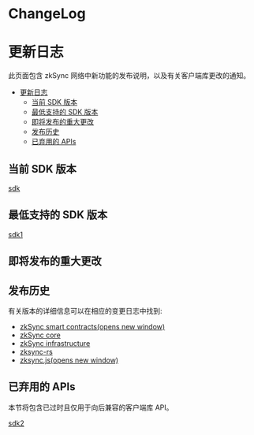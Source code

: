 # ChangeLog

# 更新日志

此页面包含 zkSync 网络中新功能的发布说明，以及有关客户端库更改的通知。

- [更新日志](https://merlin-li.github.io/zksync/api/changelog#changelog)
    - [当前 SDK 版本](https://merlin-li.github.io/zksync/api/changelog#actual-sdk-versions)
    - [最低支持的 SDK 版本](https://merlin-li.github.io/zksync/api/changelog#minimum-supported-sdk-versions)
    - [即将发布的重大更改](https://merlin-li.github.io/zksync/api/changelog#upcoming-breaking-changes)
    - [发布历史](https://merlin-li.github.io/zksync/api/changelog#release-history)
    - [已弃用的 APIs](https://merlin-li.github.io/zksync/api/changelog#deprecated-apis)

## **当前 SDK 版本**

[sdk](ChangeLog/sdk.csv)

## **最低支持的 SDK 版本**

[sdk1](ChangeLog/sdk1.csv)

## **即将发布的重大更改**

## **发布历史**

有关版本的详细信息可以在相应的变更日志中找到:

- [zkSync smart contracts(opens new window)](https://github.com/matter-labs/zksync/blob/master/changelog/contracts.md)
- [zkSync core](https://github.com/matter-labs/zksync/blob/master/changelog/core.md)
- [zkSync infrastructure](https://github.com/matter-labs/zksync/blob/master/changelog/infrastructure.md)
- [zksync-rs](https://github.com/matter-labs/zksync/blob/master/changelog/rust-sdk.md)
- [zksync.js(opens new window)](https://github.com/matter-labs/zksync/blob/master/changelog/js-sdk.md)

## **已弃用的 APIs**

本节将包含已过时且仅用于向后兼容的客户端库 API。

[sdk2](ChangeLog/sdk2.csv)
